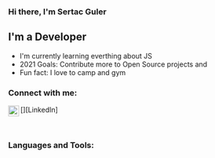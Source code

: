 ### Hi there, I'm Sertac Guler

## I'm a Developer
- I'm currently learning everthing about JS
- 2021 Goals: Contribute more to Open Source projects and 
- Fun fact: I love to camp and gym

### Connect with me:

[<img align ="left" alt="Sertac | LinkedIn" width="22px" src="https://www.linkedin.com/in/sertac-guler/"/>][LinkedIn]

<br/>

### Languages and Tools:

